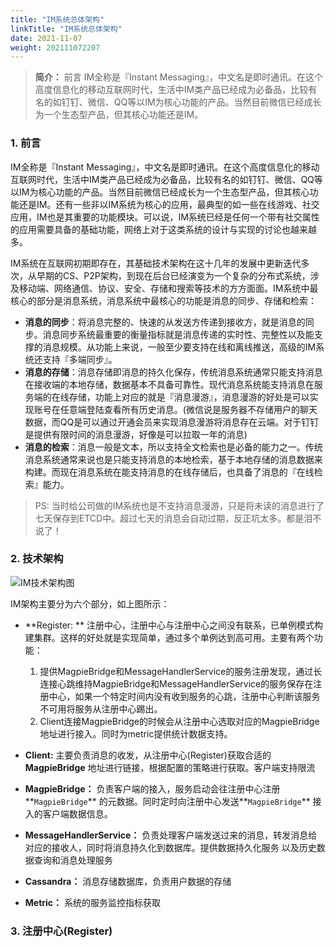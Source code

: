 ```yaml
---
title: "IM系统总体架构"
linkTitle: "IM系统总体架构"
date: 2021-11-07
weight: 202111072207
---
```


> **简介：** 前言 IM全称是『Instant Messaging』，中文名是即时通讯。在这个高度信息化的移动互联网时代，生活中IM类产品已经成为必备品，比较有名的如钉钉、微信、QQ等以IM为核心功能的产品。当然目前微信已经成长为一个生态型产品，但其核心功能还是IM。

### 1. 前言

IM全称是『Instant Messaging』，中文名是即时通讯。在这个高度信息化的移动互联网时代，生活中IM类产品已经成为必备品，比较有名的如钉钉、微信、QQ等以IM为核心功能的产品。当然目前微信已经成长为一个生态型产品，但其核心功能还是IM。还有一些非以IM系统为核心的应用，最典型的如一些在线游戏、社交应用，IM也是其重要的功能模块。可以说，IM系统已经是任何一个带有社交属性的应用需要具备的基础功能，网络上对于这类系统的设计与实现的讨论也越来越多。

IM系统在互联网初期即存在，其基础技术架构在这十几年的发展中更新迭代多次，从早期的CS、P2P架构，到现在后台已经演变为一个复杂的分布式系统，涉及移动端、网络通信、协议、安全、存储和搜索等技术的方方面面。IM系统中最核心的部分是消息系统，消息系统中最核心的功能是消息的同步、存储和检索：

- **消息的同步**：将消息完整的、快速的从发送方传递到接收方，就是消息的同步。消息同步系统最重要的衡量指标就是消息传递的实时性、完整性以及能支撑的消息规模。从功能上来说，一般至少要支持在线和离线推送，高级的IM系统还支持『多端同步』。
- **消息的存储**：消息存储即消息的持久化保存，传统消息系统通常只能支持消息在接收端的本地存储，数据基本不具备可靠性。现代消息系统能支持消息在服务端的在线存储，功能上对应的就是『消息漫游』，消息漫游的好处是可以实现账号在任意端登陆查看所有历史消息。(微信说是服务器不存储用户的聊天数据，而QQ是可以通过开通会员来实现消息漫游将消息存在云端。对于钉钉是提供有限时间的消息漫游，好像是可以拉取一年的消息)
- **消息的检索**：消息一般是文本，所以支持全文检索也是必备的能力之一。传统消息系统通常来说也是只能支持消息的本地检索，基于本地存储的消息数据来构建。而现在消息系统在能支持消息的在线存储后，也具备了消息的『在线检索』能力。

> PS: 当时给公司做的IM系统也是不支持消息漫游，只是将未读的消息进行了七天保存到ETCD中。超过七天的消息会自动过期，反正坑太多。都是泪不说了！

### 2. 技术架构

![IM技术架构图](E:\download\IM技术架构图.png)

IM架构主要分为六个部分，如上图所示：

- **Register: ** 注册中心，注册中心与注册中心之间没有联系，已单例模式构建集群。这样的好处就是实现简单，通过多个单例达到高可用。主要有两个功能：
  1. 提供MagpieBridge和MessageHandlerService的服务注册发现，通过长连接心跳维持MagpieBridge和MessageHandlerService的服务保存在注册中心，如果一个特定时间内没有收到服务的心跳，注册中心判断该服务不可用将服务从注册中心踢出。
  2. Client连接MagpieBridge的时候会从注册中心选取对应的MagpieBridge地址进行接入。同时为metric提供统计数据支持。

- **Client:** 主要负责消息的收发，从注册中心(Register)获取合适的 **MagpieBridge** 地址进行链接，根据配置的策略进行获取。客户端支持限流
- **MagpieBridge：** 负责客户端的接入，服务启动会往注册中心注册**`MagpieBridge`** 的元数据。同时定时向注册中心发送**`MagpieBridge`** 接入的客户端数据信息。
- **MessageHandlerService：** 负责处理客户端发送过来的消息，转发消息给对应的接收人，同时将消息持久化到数据库。提供数据持久化服务 以及历史数据查询和消息处理服务
- **Cassandra：** 消息存储数据库，负责用户数据的存储
- **Metric：** 系统的服务监控指标获取

### 3. 注册中心(Register)